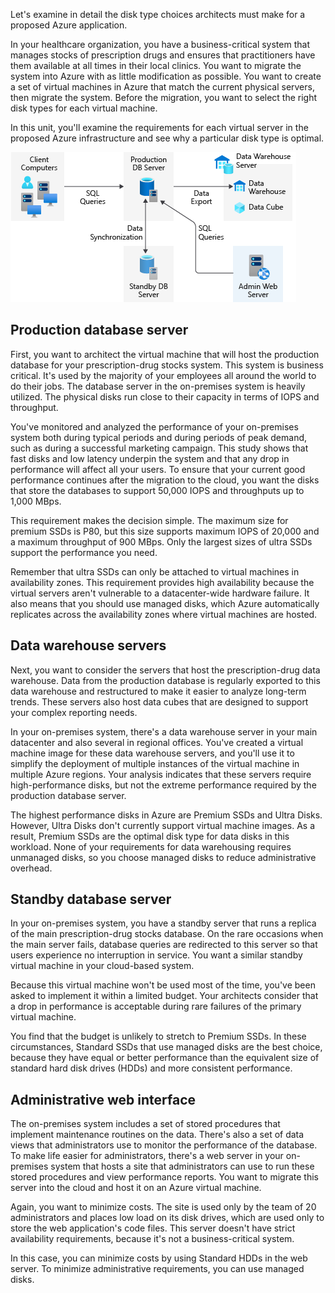 Let's examine in detail the disk type choices architects must make for a proposed Azure application.

In your healthcare organization, you have a business-critical system that manages stocks of prescription drugs and ensures that practitioners have them available at all times in their local clinics. You want to migrate the system into Azure with as little modification as possible. You want to create a set of virtual machines in Azure that match the current physical servers, then migrate the system. Before the migration, you want to select the right disk types for each virtual machine.

In this unit, you'll examine the requirements for each virtual server in the proposed Azure infrastructure and see why a particular disk type is optimal.

![Diagraom of on-premises servers for the prescription drugs stocks database.](../media/4-on-premises-servers.png)

## Production database server

First, you want to architect the virtual machine that will host the production database for your prescription-drug stocks system. This system is business critical. It's used by the majority of your employees all around the world to do their jobs. The database server in the on-premises system is heavily utilized. The physical disks run close to their capacity in terms of IOPS and throughput.

You've monitored and analyzed the performance of your on-premises system both during typical periods and during periods of peak demand, such as during a successful marketing campaign. This study shows that fast disks and low latency underpin the system and that any drop in performance will affect all your users. To ensure that your current good performance continues after the migration to the cloud, you want the disks that store the databases to support 50,000 IOPS and throughputs up to 1,000 MBps.

This requirement makes the decision simple. The maximum size for premium SSDs is P80, but this size supports maximum IOPS of 20,000 and a maximum throughput of 900 MBps. Only the largest sizes of ultra SSDs support the performance you need.

Remember that ultra SSDs can only be attached to virtual machines in availability zones. This requirement provides high availability because the virtual servers aren't vulnerable to a datacenter-wide hardware failure. It also means that you should use managed disks, which Azure automatically replicates across the availability zones where virtual machines are hosted.

## Data warehouse servers

Next, you want to consider the servers that host the prescription-drug data warehouse. Data from the production database is regularly exported to this data warehouse and restructured to make it easier to analyze long-term trends. These servers also host data cubes that are designed to support your complex reporting needs.

In your on-premises system, there's a data warehouse server in your main datacenter and also several in regional offices. You've created a virtual machine image for these data warehouse servers, and you'll use it to simplify the deployment of multiple instances of the virtual machine in multiple Azure regions. Your analysis indicates that these servers require high-performance disks, but not the extreme performance required by the production database server.

The highest performance disks in Azure are Premium SSDs and Ultra Disks. However, Ultra Disks don't currently support virtual machine images. As a result, Premium SSDs are the optimal disk type for data disks in this workload. None of your requirements for data warehousing requires unmanaged disks, so you choose managed disks to reduce administrative overhead.

## Standby database server

In your on-premises system, you have a standby server that runs a replica of the main prescription-drug stocks database. On the rare occasions when the main server fails, database queries are redirected to this server so that users experience no interruption in service. You want a similar standby virtual machine in your cloud-based system.

Because this virtual machine won't be used most of the time, you've been asked to implement it within a limited budget. Your architects consider that a drop in performance is acceptable during rare failures of the primary virtual machine.

You find that the budget is unlikely to stretch to Premium SSDs. In these circumstances, Standard SSDs that use managed disks are the best choice, because they have equal or better performance than the equivalent size of standard hard disk drives (HDDs) and more consistent performance.

## Administrative web interface

The on-premises system includes a set of stored procedures that implement maintenance routines on the data. There's also a set of data views that administrators use to monitor the performance of the database. To make life easier for administrators, there's a web server in your on-premises system that hosts a site that administrators can use to run these stored procedures and view performance reports. You want to migrate this server into the cloud and host it on an Azure virtual machine.

Again, you want to minimize costs. The site is used only by the team of 20 administrators and places low load on its disk drives, which are used only to store the web application's code files. This server doesn't have strict availability requirements, because it's not a business-critical system.

In this case, you can minimize costs by using Standard HDDs in the web server. To minimize administrative requirements, you can use managed disks.
